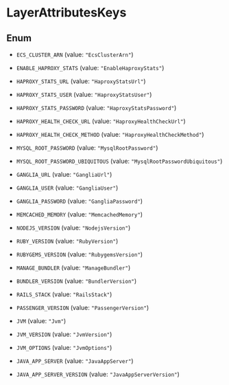 

# LayerAttributesKeys

## Enum


* `ECS_CLUSTER_ARN` (value: `"EcsClusterArn"`)

* `ENABLE_HAPROXY_STATS` (value: `"EnableHaproxyStats"`)

* `HAPROXY_STATS_URL` (value: `"HaproxyStatsUrl"`)

* `HAPROXY_STATS_USER` (value: `"HaproxyStatsUser"`)

* `HAPROXY_STATS_PASSWORD` (value: `"HaproxyStatsPassword"`)

* `HAPROXY_HEALTH_CHECK_URL` (value: `"HaproxyHealthCheckUrl"`)

* `HAPROXY_HEALTH_CHECK_METHOD` (value: `"HaproxyHealthCheckMethod"`)

* `MYSQL_ROOT_PASSWORD` (value: `"MysqlRootPassword"`)

* `MYSQL_ROOT_PASSWORD_UBIQUITOUS` (value: `"MysqlRootPasswordUbiquitous"`)

* `GANGLIA_URL` (value: `"GangliaUrl"`)

* `GANGLIA_USER` (value: `"GangliaUser"`)

* `GANGLIA_PASSWORD` (value: `"GangliaPassword"`)

* `MEMCACHED_MEMORY` (value: `"MemcachedMemory"`)

* `NODEJS_VERSION` (value: `"NodejsVersion"`)

* `RUBY_VERSION` (value: `"RubyVersion"`)

* `RUBYGEMS_VERSION` (value: `"RubygemsVersion"`)

* `MANAGE_BUNDLER` (value: `"ManageBundler"`)

* `BUNDLER_VERSION` (value: `"BundlerVersion"`)

* `RAILS_STACK` (value: `"RailsStack"`)

* `PASSENGER_VERSION` (value: `"PassengerVersion"`)

* `JVM` (value: `"Jvm"`)

* `JVM_VERSION` (value: `"JvmVersion"`)

* `JVM_OPTIONS` (value: `"JvmOptions"`)

* `JAVA_APP_SERVER` (value: `"JavaAppServer"`)

* `JAVA_APP_SERVER_VERSION` (value: `"JavaAppServerVersion"`)



